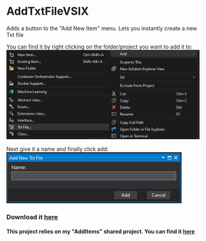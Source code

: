 # AddTxtFileVSIX
Adds a button to the "Add New Item" menu. Lets you instantly create a new Txt file


You can find it by right clicking on the folder/project you want to add it to: 
![preview](https://github.com/gurrenm3/AddTxtFileVSIX/blob/master/Add%20txt%20file.png)

Next give it a name and finally click add:
![preview2](https://github.com/gurrenm3/AddTxtFileVSIX/blob/master/add%20txt%20file%20name.png)

### Download it [here](https://marketplace.visualstudio.com/items?itemName=Thomas-Margraff.AddNewTxtFile)
#### This project relies on my "AddItems" shared project. You can find it [here](https://github.com/gurrenm3/AddNewItem_Template.Shared)
